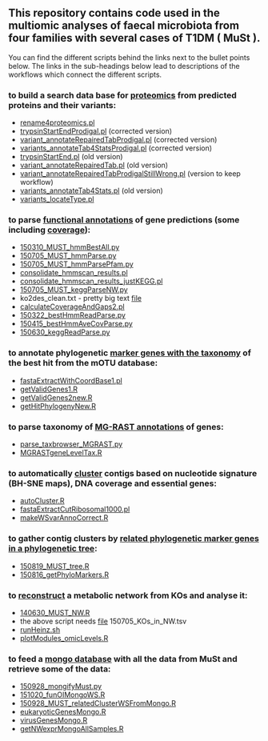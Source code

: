 ## This repository contains code used in the multiomic analyses of faecal microbiota from four families with several cases of T1DM ( __MuSt__ ). 
You can find the different scripts behind the links next to the bullet points below. The links in the sub-headings below lead to descriptions of the workflows which connect the different scripts. 

### to build a search data base for [proteomics](proteomics-data-base.md) from predicted proteins and their variants:
  * [rename4proteomics.pl](rename4proteomics.pl)
  * [trypsinStartEndProdigal.pl](trypsinStartEndProdigal.pl) (corrected version)
  * [variant_annotateRepairedTabProdigal.pl](variant_annotateRepairedTabProdigal.pl) (corrected version)
  * [variants_annotateTab4StatsProdigal.pl](variants_annotateTab4StatsProdigal.pl) (corrected version)
  * [trypsinStartEnd.pl](trypsinStartEnd.pl) (old version)
  * [variant_annotateRepairedTab.pl](variant_annotateRepairedTab.pl) (old version)
  * [variant_annotateRepairedTabProdigalStillWrong.pl](variant_annotateRepairedTabProdigalStillWrong.pl) (version to keep workflow)
  * [variants_annotateTab4Stats.pl](variants_annotateTab4Stats.pl) (old version)
  * [variants_locateType.pl](variants_locateType.pl)

### to parse [functional annotations](functional-annotations.md) of gene predictions (some including [coverage](calculating-coverage.md)):
  * [150310_MUST_hmmBestAll.py](150310_MUST_hmmBestAll.py)
  * [150705_MUST_hmmParse.py](150705_MUST_hmmParse.py)
  * [150705_MUST_hmmParsePfam.py](150705_MUST_hmmParsePfam.py)
  * [consolidate_hmmscan_results.pl](consolidate_hmmscan_results.pl)
  * [consolidate_hmmscan_results_justKEGG.pl](consolidate_hmmscan_results_justKEGG.pl)
  * [150705_MUST_keggParseNW.py](150705_MUST_keggParseNW.py)
  * ko2des_clean.txt - pretty big text [file](ko2des_clean.txt)
  * [calculateCoverageAndGaps2.pl](calculateCoverageAndGaps2.pl)
  * [150322_bestHmmReadParse.py](150322_bestHmmReadParse.py)
  * [150415_bestHmmAveCovParse.py](150415_bestHmmAveCovParse.py)
  * [150630_keggReadParse.py](150630_keggReadParse.py)

### to annotate phylogenetic [marker genes with the taxonomy](annotate-phylogenetic-marker-genes.md) of the best hit from the mOTU database:
  * [fastaExtractWithCoordBase1.pl](fastaExtractWithCoordBase1.pl)
  * [getValidGenes1.R](getValidGenes1.R)
  * [getValidGenes2new.R](getValidGenes2new.R)
  * [getHitPhylogenyNew.R](getHitPhylogenyNew.R)

### to parse taxonomy of [MG-RAST annotations](taxonomic-MG-RAST-annotations.md) of genes:
  * [parse_taxbrowser_MGRAST.py](parse_taxbrowser_MGRAST.py)
  * [MGRASTgeneLevelTax.R](MGRASTgeneLevelTax.R)

### to automatically [cluster](automatic-clustering.md) contigs based on nucleotide signature (BH-SNE maps), DNA coverage and essential genes:
  * [autoCluster.R](autoCluster.R)
  * [fastaExtractCutRibosomal1000.pl](fastaExtractCutRibosomal1000.pl)
  * [makeWSvarAnnoCorrect.R](makeWSvarAnnoCorrect.R)
  
### to gather contig clusters by [related phylogenetic marker genes in a phylogenetic tree](phylogenetic-marker-genes-trees.md):
  * [150819_MUST_tree.R](150819_MUST_tree.R)
  * [150816_getPhyloMarkers.R](150816_getPhyloMarkers.R)

### to [reconstruct](reconstructed-KO-network.md) a metabolic network from KOs and analyse it:
  * [140630_MUST_NW.R](140630_MUST_NW.R)
  * the above script needs [file](150705_KOs_in_NW.tsv) 150705_KOs_in_NW.tsv
  * [runHeinz.sh](runHeinz.sh)
  * [plotModules_omicLevels.R](plotModules_omicLevels.R)

### to feed a [mongo database](mongo-database.md) with all the data from MuSt and retrieve some of the data:
  * [150928_mongifyMust.py](150928_mongifyMust.py)
  * [151020_funOIMongoWS.R](151020_funOIMongoWS.R)
  * [150928_MUST_relatedClusterWSFromMongo.R](150928_MUST_relatedClusterWSFromMongo.R)
  * [eukaryoticGenesMongo.R](eukaryoticGenesMongo.R)
  * [virusGenesMongo.R](virusGenesMongo.R)
  * [getNWexprMongoAllSamples.R](getNWexprMongoAllSamples.R)

